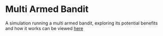 # Multi Armed Bandit

A simulation running a multi armed bandit, exploring its potential benefits and how it works can be viewed [here](https://github.com/leoloman/multi_armed_bandit/blob/master/multi_armed_bandit.ipynb)
